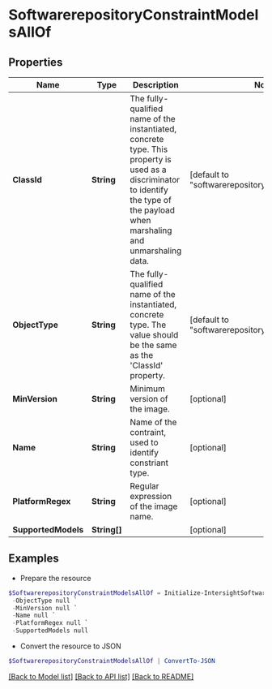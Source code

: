 # SoftwarerepositoryConstraintModelsAllOf
## Properties

Name | Type | Description | Notes
------------ | ------------- | ------------- | -------------
**ClassId** | **String** | The fully-qualified name of the instantiated, concrete type. This property is used as a discriminator to identify the type of the payload when marshaling and unmarshaling data. | [default to "softwarerepository.ConstraintModels"]
**ObjectType** | **String** | The fully-qualified name of the instantiated, concrete type. The value should be the same as the &#39;ClassId&#39; property. | [default to "softwarerepository.ConstraintModels"]
**MinVersion** | **String** | Minimum version of the image. | [optional] 
**Name** | **String** | Name of the contraint, used to identify constriant type. | [optional] 
**PlatformRegex** | **String** | Regular expression of the image name. | [optional] 
**SupportedModels** | **String[]** |  | [optional] 

## Examples

- Prepare the resource
```powershell
$SoftwarerepositoryConstraintModelsAllOf = Initialize-IntersightSoftwarerepositoryConstraintModelsAllOf  -ClassId null `
 -ObjectType null `
 -MinVersion null `
 -Name null `
 -PlatformRegex null `
 -SupportedModels null
```

- Convert the resource to JSON
```powershell
$SoftwarerepositoryConstraintModelsAllOf | ConvertTo-JSON
```

[[Back to Model list]](../README.md#documentation-for-models) [[Back to API list]](../README.md#documentation-for-api-endpoints) [[Back to README]](../README.md)


